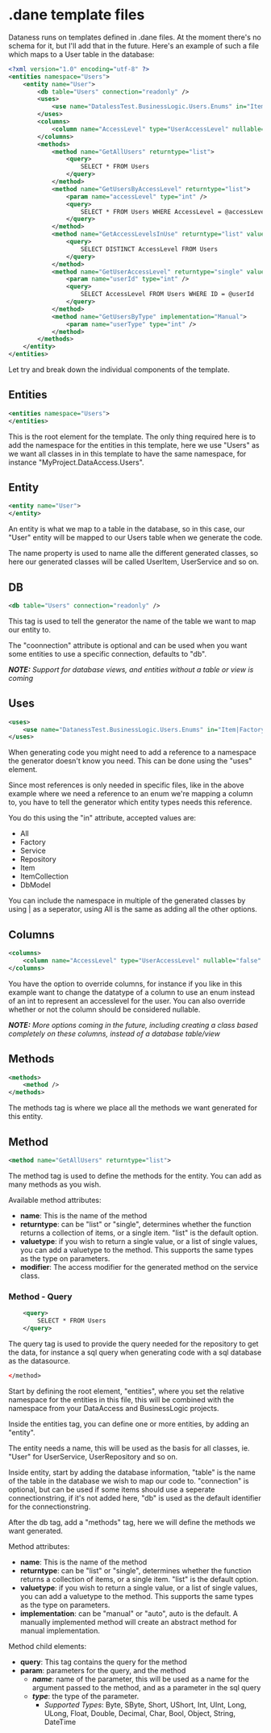 # .dane template files

Dataness runs on templates defined in .dane files.
At the moment there's no schema for it, but I'll add that in the future.
Here's an example of such a file which maps to a User table in the database:

```xml
<?xml version="1.0" encoding="utf-8" ?>
<entities namespace="Users">
	<entity name="User">
		<db table="Users" connection="readonly" />
		<uses>
			<use name="DatalessTest.BusinessLogic.Users.Enums" in="Item|Factory|Service" />
		</uses>
		<columns>
			<column name="AccessLevel" type="UserAccessLevel" nullable="false" />
		</columns>
		<methods>
			<method name="GetAllUsers" returntype="list">
				<query>
					SELECT * FROM Users
				</query>
			</method>
			<method name="GetUsersByAccessLevel" returntype="list">
				<param name="accessLevel" type="int" />
				<query>
					SELECT * FROM Users WHERE AccessLevel = @accessLevel
				</query>
			</method>
			<method name="GetAccessLevelsInUse" returntype="list" valuetype="int">
				<query>
					SELECT DISTINCT AccessLevel FROM Users
				</query>
			</method>
			<method name="GetUserAccessLevel" returntype="single" valuetype="int">
				<param name="userId" type="int" />
				<query>
					SELECT AccessLevel FROM Users WHERE ID = @userId
				</query>
			</method>
			<method name="GetUsersByType" implementation="Manual">
				<param name="userType" type="int" />
			</method>
		</methods>
	</entity>
</entities>
```

Let try and break down the individual components of the template.

## Entities
```xml
<entities namespace="Users">
</entities>
```

This is the root element for the template. The only thing required here is to add the namespace for the entities in this template, here we use "Users" as we want all classes in in this template to have the same namespace, for instance "MyProject.DataAccess.Users".

## Entity
```xml
<entity name="User">
</entity>
```

An entity is what we map to a table in the database, so in this case, our "User" entity will be mapped to our Users table when we generate the code.

The name property is used to name alle the different generated classes, so here our generated classes will be called UserItem, UserService and so on.

## DB

```xml
<db table="Users" connection="readonly" />
```

This tag is used to tell the generator the name of the table we want to map our entity to.

The "coonnection" attribute is optional and can be used when you want some entities to use a specific connection, defaults to "db".

_**NOTE:** Support for database views, and entities without a table or view is coming_

## Uses

```xml
<uses>
	<use name="DatanessTest.BusinessLogic.Users.Enums" in="Item|Factory|Service" />
</uses>
```

When generating code you might need to add a reference to a namespace the generator doesn't know you need. This can be done using the "uses" element.

Since most references is only needed in specific files, like in the above example where we need a reference to an enum we're mapping a column to, you have to tell the generator which entity types needs this reference.

You do this using the "in" attribute, accepted values are:
- All
- Factory
- Service
- Repository
- Item
- ItemCollection
- DbModel

You can include the namespace in multiple of the generated classes by using | as a seperator, using All is the same as adding all the other options.

## Columns

```xml
<columns>
	<column name="AccessLevel" type="UserAccessLevel" nullable="false" />
</columns>
```

You have the option to override columns, for instance if you like in this example want to change the datatype of a column to use an enum instead of an int to represent an accesslevel for the user.
You can also override whether or not the column should be considered nullable.

_**NOTE:** More options coming in the future, including creating a class based completely on these columns, instead of a database table/view_

## Methods
```xml
<methods>
	<method />
</methods>
```

The methods tag is where we place all the methods we want generated for this entity.

## Method
```xml
<method name="GetAllUsers" returntype="list">
```
The method tag is used to define the methods for the entity. You can add as many methods as you wish.

Available method attributes:
- **name**: This is the name of the method
- **returntype**: can be "list" or "single", determines whether the function returns a collection of items, or a single item. "list" is the default option.
- **valuetype**: if you wish to return a single value, or a list of single values, you can add a valuetype to the method. This supports the same types as the type on parameters.
- **modifier**: The access modifier for the generated method on the service class.

### Method - Query
```xml
	<query>
		SELECT * FROM Users
	</query>
```

The query tag is used to provide the query needed for the repository to get the data, for instance a sql query when generating code with a sql database as the datasource.

```xml
</method>
```

Start by defining the root element, "entities", where you set the relative namespace for the entities in this file, this will be combined with the namespace from your DataAccess and BusinessLogic projects.

Inside the entities tag, you can define one or more entities, by adding an "entity".

The entity needs a name, this will be used as the basis for all classes, ie. "User" for UserService, UserRepository and so on.

Inside entity, start by adding the database information, "table" is the name of the table in the database we wish to map our code to. "connection" is optional, but can be used if some items should use a seperate connectionstring, if it's not added here, "db" is used as the default identifier for the connectionstring.

After the db tag, add a "methods" tag, here we will define the methods we want generated.

Method attributes:
- **name**: This is the name of the method
- **returntype**: can be "list" or "single", determines whether the function returns a collection of items, or a single item. "list" is the default option.
- **valuetype**: if you wish to return a single value, or a list of single values, you can add a valuetype to the method. This supports the same types as the type on parameters.
- **implementation**: can be "manual" or "auto", auto is the default. A manually implemented method will create an abstract method for manual implementation.

Method child elements:
- **query**: This tag contains the query for the method
- **param**: parameters for the query, and the method
	- *__name__*: name of the parameter, this will be used as a name for the argument passed to the method, and as a parameter in the sql query
	- *__type__*: the type of the parameter.
		- _Supported Types_: Byte, SByte, Short, UShort, Int, UInt, Long, ULong, Float, Double, Decimal, Char, Bool, Object, String, DateTime

